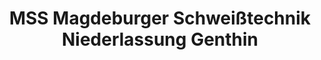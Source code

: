 ---
title: "MSS Magdeburger Schweißtechnik Niederlassung Genthin"
url: /genthin/mss-magdeburger-schweisstechnik-niederlassung-genthin/
shop: Großhandel
---